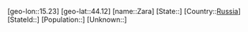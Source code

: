 ﻿---
location: [44.12,15.23]
type: City
tags:
- geo/City


SpocWebEntityId: 35786
isDeleted: false
confidential: public

---
[geo-lon::15.23]
[geo-lat::44.12]
[name::Zara]
[State::]
[Country::[Russia](geo/Continent/Europe/Russia.md)]
[StateId::]
[Population::]
[Unknown::]

